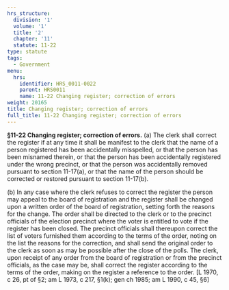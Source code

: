 ```yaml
---
hrs_structure:
  division: '1'
  volume: '1'
  title: '2'
  chapter: '11'
  statute: 11-22
type: statute
tags:
  - Government
menu:
  hrs:
    identifier: HRS_0011-0022
    parent: HRS0011
    name: 11-22 Changing register; correction of errors
weight: 20165
title: Changing register; correction of errors
full_title: 11-22 Changing register; correction of errors
---
```

**§11-22 Changing register; correction of errors.** (a) The clerk shall correct the register if at any time it shall be manifest to the clerk that the name of a person registered has been accidentally misspelled, or that the person has been misnamed therein, or that the person has been accidentally registered under the wrong precinct, or that the person was accidentally removed pursuant to section 11-17(a), or that the name of the person should be corrected or restored pursuant to section 11-17(b).

(b) In any case where the clerk refuses to correct the register the person may appeal to the board of registration and the register shall be changed upon a written order of the board of registration, setting forth the reasons for the change. The order shall be directed to the clerk or to the precinct officials of the election precinct where the voter is entitled to vote if the register has been closed. The precinct officials shall thereupon correct the list of voters furnished them according to the terms of the order, noting on the list the reasons for the correction, and shall send the original order to the clerk as soon as may be possible after the close of the polls. The clerk, upon receipt of any order from the board of registration or from the precinct officials, as the case may be, shall correct the register according to the terms of the order, making on the register a reference to the order. [L 1970, c 26, pt of §2; am L 1973, c 217, §1(k); gen ch 1985; am L 1990, c 45, §6]